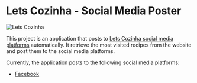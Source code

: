 # Lets Cozinha - Social Media Poster

![Lets Cozinha](https://www.letscozinha.com.br/logo-texto.png)

This project is an application that posts to [Lets Cozinha social media platforms](https://www.letscozinha.com.br/contato) automatically. It retrieve the most visited recipes from the website and post them to the social media platforms.

Currently, the application posts to the following social media platforms:

- [Facebook](https://www.facebook.com/letscozinha)
